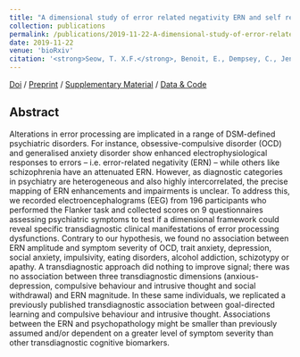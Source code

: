 ```yaml
---
title: "A dimensional study of error related negativity ERN and self reported psychiatric symptoms"
collection: publications
permalink: /publications/2019-11-22-A-dimensional-study-of-error-related-negativity-ERN-and-self-reported-psychiatric-symptoms
date: 2019-11-22
venue: 'bioRxiv'
citation: '<strong>Seow, T. X.F.</strong>, Benoit, E., Dempsey, C., Jennings, M., Maxwell, A., McDonough, M., & Gillan., C. M. (2019). A dimensional study of error related negativity ERN and self reported psychiatric symptoms. <i>bioRxiv</i>, 732594.'
---
```


[Doi](https://doi.org/10.1101/732594) / [Preprint](http://seowxft.github.io/files/2019-11-22-A-dimensional-study-of-error-related-negativity-ERN-and-self-reported-psychiatric-symptoms.pdf) / [Supplementary Material](http://seowxft.github.io/files/2019-11-22-A-dimensional-supplementary.pdf) / [Data & Code](https://osf.io/vjda6/)

## Abstract
Alterations in error processing are implicated in a range of DSM-defined psychiatric disorders. For instance, obsessive-compulsive disorder (OCD) and generalised anxiety disorder show enhanced electrophysiological responses to errors – i.e. error-related negativity (ERN) – while others like schizophrenia have an attenuated ERN. However, as diagnostic categories in psychiatry are heterogeneous and also highly intercorrelated, the precise mapping of ERN enhancements and impairments is unclear. To address this, we recorded electroencephalograms (EEG) from 196 participants who performed the Flanker task and collected scores on 9 questionnaires assessing psychiatric symptoms to test if a dimensional framework could reveal specific transdiagnostic clinical manifestations of error processing dysfunctions. Contrary to our hypothesis, we found no association between ERN amplitude and symptom severity of OCD, trait anxiety, depression, social anxiety, impulsivity, eating disorders, alcohol addiction, schizotypy or apathy. A transdiagnostic approach did nothing to improve signal; there was no association between three transdiagnostic dimensions (anxious-depression, compulsive behaviour and intrusive thought and social withdrawal) and ERN magnitude. In these same individuals, we replicated a previously published transdiagnostic association between goal-directed learning and compulsive behaviour and intrusive thought. Associations between the ERN and psychopathology might be smaller than previously assumed and/or dependent on a greater level of symptom severity than other transdiagnostic cognitive biomarkers.
